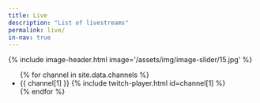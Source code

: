 ```yaml
---
title: Live
description: "List of livestreams"
permalink: live/
in-nav: true
---
```


{% include image-header.html image='/assets/img/image-slider/15.jpg' %}

<div class="container my-4">
  <ul>
    {% for channel in site.data.channels %}
      <li>
        {{ channel[1] }} <!-- dummy -->
        {% include twitch-player.html id=channel[1] %}
      </li>
    {% endfor %}
  </ul>
</div>
